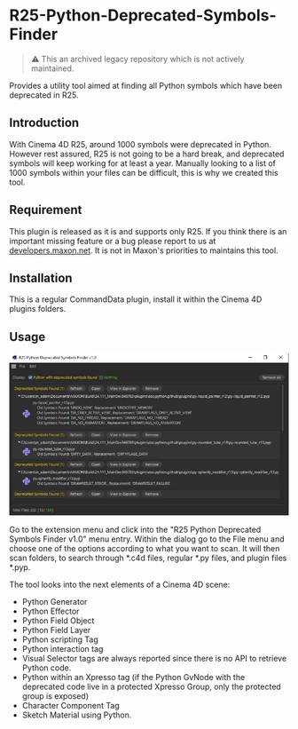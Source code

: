 # R25-Python-Deprecated-Symbols-Finder

> :warning: This an archived legacy repository which is not actively maintained.

Provides a utility tool aimed at finding all Python symbols which have been deprecated in R25.

## Introduction

With Cinema 4D R25, around 1000 symbols were deprecated in Python. However rest assured, R25 is not going to be a hard break, and deprecated symbols will keep working for at least a year. Manually looking to a list of 1000 symbols within your files can be difficult, this is why we created this tool.

## Requirement

This plugin is released as it is and supports only R25. If you think there is an important missing feature or a bug please report to us at [developers.maxon.net](https://developers.maxon.net/). It is not in Maxon's priorities to maintains this tool.

## Installation

This is a regular CommandData plugin, install it within the Cinema 4D plugins folders.

## Usage

![R25 Python deprecated symbols finder](py_deprecated.jpg)

Go to the extension menu and click into the "R25 Python Deprecated Symbols Finder v1.0" menu entry.
Within the dialog go to the File menu and choose one of the options according to what you want to scan.
It will then scan folders, to search through *.c4d files, regular *.py files, and plugin files *.pyp.

The tool looks into the next elements of a Cinema 4D scene:

- Python Generator
- Python Effector
- Python Field Object
- Python Field Layer
- Python scripting Tag
- Python interaction tag
- Visual Selector tags are always reported since there is no API  to retrieve Python code.
- Python within an Xpresso tag (if the Python GvNode with the deprecated code live in a protected Xpresso Group, only the protected group is exposed)
- Character Component Tag
- Sketch Material using Python.

